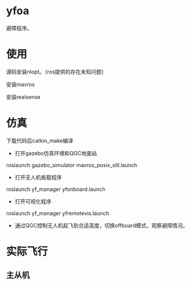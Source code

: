 # yfoa
避障程序。

# 使用
源码安装nlopt。（ros提供的存在未知问题）

安装mavros

安装realsense

# 仿真

下载代码后catkin_make编译

- 打开gazebo仿真环境和QGC地面站

roslaunch gazebo_simulator mavros_posix_sitl.launch 


- 打开无人机板载程序

roslaunch yf_manager yfonboard.launch 

- 打开可视化程序

roslaunch yf_manager yfremotevis.launch

- 通过QGC控制无人机起飞到合适高度，切换offboard模式，观察避障情况。

# 实际飞行

## 主从机
